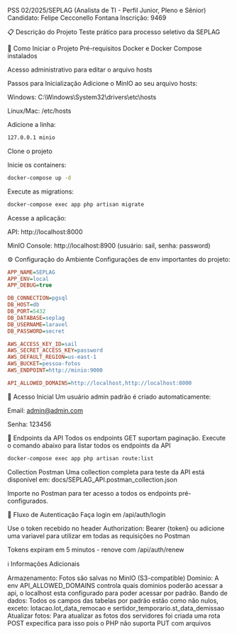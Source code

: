 PSS 02/2025/SEPLAG (Analista de TI - Perfil Junior, Pleno e Sênior)
Candidato: Felipe Cecconello Fontana
Inscrição: 9469

📋 Descrição do Projeto
Teste prático para processo seletivo da SEPLAG


🚀 Como Iniciar o Projeto
Pré-requisitos
Docker e Docker Compose instalados

Acesso administrativo para editar o arquivo hosts

Passos para Inicialização
Adicione o MinIO ao seu arquivo hosts:

Windows: C:\Windows\System32\drivers\etc\hosts

Linux/Mac: /etc/hosts

Adicione a linha:

```bash
127.0.0.1 minio
```

Clone o projeto

Inicie os containers:

```bash
docker-compose up -d
```

Execute as migrations:

```bash
docker-compose exec app php artisan migrate
```

Acesse a aplicação:

API: http://localhost:8000

MinIO Console: http://localhost:8900 (usuário: sail, senha: password)

⚙️ Configuração do Ambiente
Configurações de env importantes do projeto:

```ini
APP_NAME=SEPLAG
APP_ENV=local
APP_DEBUG=true

DB_CONNECTION=pgsql
DB_HOST=db
DB_PORT=5432
DB_DATABASE=seplag
DB_USERNAME=laravel
DB_PASSWORD=secret

AWS_ACCESS_KEY_ID=sail
AWS_SECRET_ACCESS_KEY=password
AWS_DEFAULT_REGION=us-east-1
AWS_BUCKET=pessoa-fotos
AWS_ENDPOINT=http://minio:9000

API_ALLOWED_DOMAINS=http://localhost,http://localhost:8000
```


🔑 Acesso Inicial
Um usuário admin padrão é criado automaticamente:

Email: admin@admin.com

Senha: 123456


📡 Endpoints da API
Todos os endpoints GET suportam paginação.
Execute o comando abaixo para listar todos os endpoints da API

```bash
docker-compose exec app php artisan route:list
```

Collection Postman
Uma collection completa para teste da API está disponível em:
docs/SEPLAG_API.postman_collection.json

Importe no Postman para ter acesso a todos os endpoints pré-configurados.


🔄 Fluxo de Autenticação
Faça login em /api/auth/login

Use o token recebido no header Authorization: Bearer {token} ou adicione uma variavel para utilizar em todas as requisições no Postman

Tokens expiram em 5 minutos - renove com /api/auth/renew

ℹ️ Informações Adicionais

Armazenamento: Fotos são salvas no MinIO (S3-compatible)
Dominio: A env API_ALLOWED_DOMAINS controla quais dominios poderão acessar a api, o localhost esta configurado para poder acessar por padrão.
Bando de dados: Todos os campos das tabelas por padrão estão como não nulos, exceto: lotacao.lot_data_remocao e sertidor_temporario.st_data_demissao
Atualizar fotos: Para atualizar as fotos dos servidores foi criada uma rota POST expecifica para isso pois o PHP não suporta PUT com arquivos